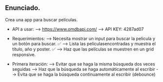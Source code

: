 ## Enunciado.
Crea una app para buscar películas.

- API a usar: 
--> https://www.omdbapi.com/
--> API KEY: 4287ad07 

- Requerimientos: 
--> Necesita mostrar un input para buscar la pelicula y un botón para buscar. ✅
--> Lista las películasencontradas y muestra el título, año y poster. ✅
--> Haz que las películas se muestren en un grid responsive. 

- Primera iteración: 
--> Evitar que se haga la misma búsqueda dos veces seguidas
--> Haz que la búsqueda se haga automáticamente al escribir
--> Evita que se haga la búsqueda continuamente al escribir (debounce)